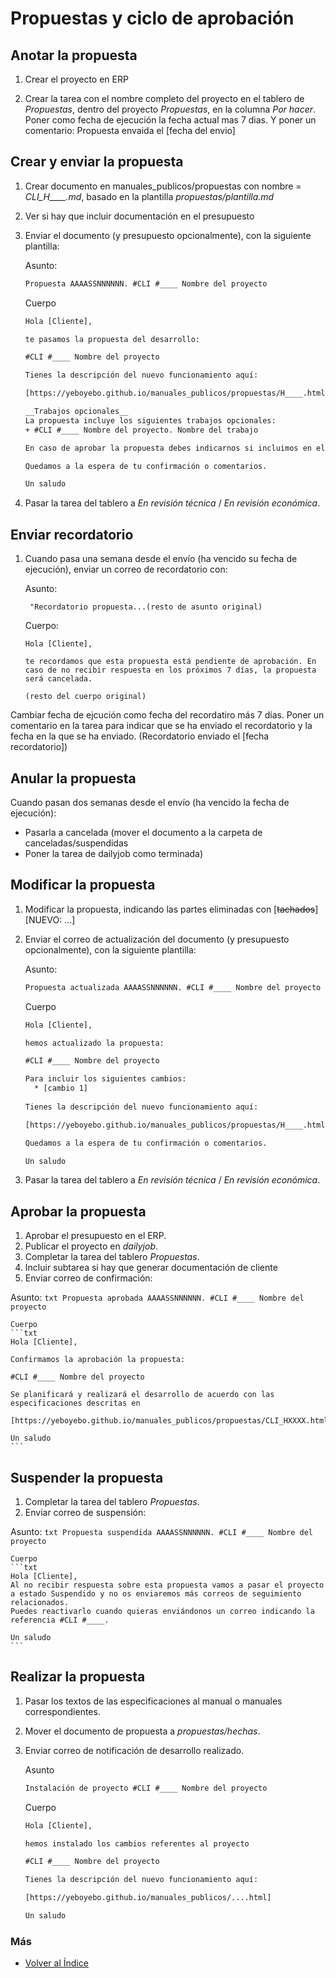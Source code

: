 # Propuestas y ciclo de aprobación

## Anotar la propuesta

1. Crear el proyecto en ERP

1. Crear la tarea con el nombre completo del proyecto en el tablero de *Propuestas*, dentro del proyecto *Propuestas*, en la columna *Por hacer*. Poner como fecha de ejecución la fecha actual mas 7 dias. Y poner un comentario: Propuesta envaida el [fecha del envio]

## Crear y enviar la propuesta

1. Crear documento en manuales_publicos/propuestas con nombre = *CLI_H____.md*, basado en la plantilla *propuestas/plantilla.md*

2. Ver si hay que incluir documentación en el presupuesto

3. Enviar el documento (y presupuesto opcionalmente), con la siguiente plantilla:

    Asunto:
    ```txt
    Propuesta AAAASSNNNNNN. #CLI #____ Nombre del proyecto
    ```

    Cuerpo
    ```txt
    Hola [Cliente],

    te pasamos la propuesta del desarrollo:

    #CLI #____ Nombre del proyecto

    Tienes la descripción del nuevo funcionamiento aquí:

    [https://yeboyebo.github.io/manuales_publicos/propuestas/H____.html]

    __Trabajos opcionales__
    La propuesta incluye los siguientes trabajos opcionales:
    + #CLI #____ Nombre del proyecto. Nombre del trabajo

    En caso de aprobar la propuesta debes indicarnos si incluimos en el desarrollo las partes opcinonales.

    Quedamos a la espera de tu confirmación o comentarios.

    Un saludo
    ```

4. Pasar la tarea del tablero a *En revisión técnica* / *En revisión económica*.

## Enviar recordatorio

1. Cuando pasa una semana desde el envío (ha vencido su fecha de ejecución), enviar un correo de recordatorio con:

    Asunto:
    ```
     "Recordatorio propuesta...(resto de asunto original)
    ```

    Cuerpo:
    ```
    Hola [Cliente],
    
    te recordamos que esta propuesta está pendiente de aprobación. En caso de no recibir respuesta en los próximos 7 días, la propuesta será cancelada. 

    (resto del cuerpo original)

Cambiar fecha de ejcución como fecha del recordatiro más 7 días.
Poner un comentario en la tarea para indicar que se ha enviado el recordatorio y la fecha en la que se ha enviado. (Recordatorio enviado el [fecha recordatorio])

## Anular la propuesta

Cuando pasan dos semanas desde el envío (ha vencido la fecha de ejecución):
- Pasarla a cancelada (mover el documento a la carpeta de canceladas/suspendidas
- Poner la tarea de dailyjob como terminada)


## Modificar la propuesta

1. Modificar la propuesta, indicando las partes eliminadas con [~~tachados~~][NUEVO: ...]

2. Enviar el correo de actualización del documento (y presupuesto opcionalmente), con la siguiente plantilla:

    Asunto:
    ```txt
    Propuesta actualizada AAAASSNNNNNN. #CLI #____ Nombre del proyecto
    ```

    Cuerpo
    ```txt
    Hola [Cliente],

    hemos actualizado la propuesta:

    #CLI #____ Nombre del proyecto

    Para incluir los siguientes cambios:
      * [cambio 1]
  
    Tienes la descripción del nuevo funcionamiento aquí:

    [https://yeboyebo.github.io/manuales_publicos/propuestas/H____.html]

    Quedamos a la espera de tu confirmación o comentarios.

    Un saludo
    ```

1. Pasar la tarea del tablero a *En revisión técnica* / *En revisión económica*.

## Aprobar la propuesta

1. Aprobar el presupuesto en el ERP.
1. Publicar el proyecto en *dailyjob*.
1. Completar la tarea del tablero *Propuestas*.
1. Incluir subtarea si hay que generar documentación de cliente
1. Enviar correo de confirmación:

 Asunto:
    ```txt
    Propuesta aprobada AAAASSNNNNNN. #CLI #____ Nombre del proyecto
    ```

    Cuerpo
    ```txt
    Hola [Cliente],

    Confirmamos la aprobación la propuesta:

    #CLI #____ Nombre del proyecto
  
    Se planificará y realizará el desarrollo de acuerdo con las especificaciones descritas en

    [https://yeboyebo.github.io/manuales_publicos/propuestas/CLI_HXXXX.html]

    Un saludo
    ```

## Suspender la propuesta

1. Completar la tarea del tablero *Propuestas*.
1. Enviar correo de suspensión:

Asunto:
    ```txt
    Propuesta suspendida AAAASSNNNNNN. #CLI #____ Nombre del proyecto
    ```

    Cuerpo
    ```txt
    Hola [Cliente],
    Al no recibir respuesta sobre esta propuesta vamos a pasar el proyecto a estado Suspendido y no os enviaremos más correos de seguimiento relacionados.
    Puedes reactivarlo cuando quieras enviándonos un correo indicando la referencia #CLI #____.
    
    Un saludo
    ```

## Realizar la propuesta

1. Pasar los textos de las especificaciones al manual o manuales correspondientes.
1. Mover el documento de propuesta a *propuestas/hechas*.
1. Enviar correo de notificación de desarrollo realizado.

    Asunto
  
    ```txt
    Instalación de proyecto #CLI #____ Nombre del proyecto
    ```

    Cuerpo
    ```txt
    Hola [Cliente],

    hemos instalado los cambios referentes al proyecto

    #CLI #____ Nombre del proyecto

    Tienes la descripción del nuevo funcionamiento aquí:

    [https://yeboyebo.github.io/manuales_publicos/....html]

    Un saludo
    ```

### Más

  * [Volver al Índice](./index.md)

